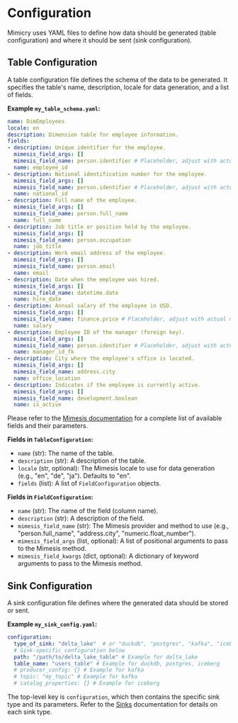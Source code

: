 # Configuration

Mimicry uses YAML files to define how data should be generated (table configuration) and where it should be sent (sink configuration).

## Table Configuration

A table configuration file defines the schema of the data to be generated. It specifies the table's name, description, locale for data generation, and a list of fields.

**Example `my_table_schema.yaml`:**

```yaml
name: DimEmployees
locale: en
description: Dimension table for employee information.
fields:
- description: Unique identifier for the employee.
  mimesis_field_args: []
  mimesis_field_name: person.identifier # Placeholder, adjust with actual mimesis field
  name: employee_id
- description: National identification number for the employee.
  mimesis_field_args: []
  mimesis_field_name: person.identifier # Placeholder, adjust with actual mimesis field
  name: national_id
- description: Full name of the employee.
  mimesis_field_args: []
  mimesis_field_name: person.full_name
  name: full_name
- description: Job title or position held by the employee.
  mimesis_field_args: []
  mimesis_field_name: person.occupation
  name: job_title
- description: Work email address of the employee.
  mimesis_field_args: []
  mimesis_field_name: person.email
  name: email
- description: Date when the employee was hired.
  mimesis_field_args: []
  mimesis_field_name: datetime.date
  name: hire_date
- description: Annual salary of the employee in USD.
  mimesis_field_args: []
  mimesis_field_name: finance.price # Placeholder, adjust with actual mimesis field
  name: salary
- description: Employee ID of the manager (foreign key).
  mimesis_field_args: []
  mimesis_field_name: person.identifier # Placeholder, adjust with actual mimesis field
  name: manager_id_fk
- description: City where the employee's office is located.
  mimesis_field_args: []
  mimesis_field_name: address.city
  name: office_location
- description: Indicates if the employee is currently active.
  mimesis_field_args: []
  mimesis_field_name: development.boolean
  name: is_active
```

Please refer to the [Mimesis documentation](https://mimesis.name) for a complete list of available fields and their parameters.

**Fields in `TableConfiguration`:**

*   `name` (str): The name of the table.
*   `description` (str): A description of the table.
*   `locale` (str, optional): The Mimesis locale to use for data generation (e.g., "en", "de", "ja"). Defaults to "en".
*   `fields` (list): A list of `FieldConfiguration` objects.

**Fields in `FieldConfiguration`:**

*   `name` (str): The name of the field (column name).
*   `description` (str): A description of the field.
*   `mimesis_field_name` (str): The Mimesis provider and method to use (e.g., "person.full_name", "address.city", "numeric.float_number").
*   `mimesis_field_args` (list, optional): A list of positional arguments to pass to the Mimesis method.
*   `mimesis_field_kwargs` (dict, optional): A dictionary of keyword arguments to pass to the Mimesis method.

## Sink Configuration

A sink configuration file defines where the generated data should be stored or sent.

**Example `my_sink_config.yaml`:**

```yaml
configuration:
  type_of_sink: "delta_lake"  # or "duckdb", "postgres", "kafka", "iceberg"
  # Sink-specific configuration below
  path: "/path/to/delta_lake_table" # Example for delta_lake
  table_name: "users_table" # Example for duckdb, postgres, iceberg
  # producer_config: {} # Example for kafka
  # topic: "my_topic" # Example for kafka
  # catalog_properties: {} # Example for iceberg
```

The top-level key is `configuration`, which then contains the specific sink type and its parameters. Refer to the [Sinks](./sinks.md) documentation for details on each sink type.
